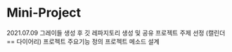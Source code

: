 # Mini-Project

2021.07.09
그레이들 생성 후 깃 레파지토리 생성 및 공유
프로젝트 주제 선정 (캘린더 == 다이어리)
프로젝트 주요기능 정의
프로젝트 메소드 설계